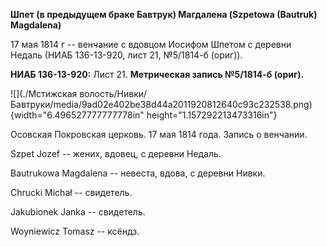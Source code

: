 **Шпет (в предыдущем браке Бавтрук) Магдалена (Szpetowa (Bautruk)
Magdalena)**

17 мая 1814 г -- венчание с вдовцом Иосифом Шпетом с деревни Недаль
(НИАБ 136-13-920, лист 21, №5/1814-б (ориг)).

**НИАБ 136-13-920:** Лист 21. **Метрическая запись №5/1814-б (ориг).**

![](./Мстижская волость/Нивки/Бавтруки/media/9ad02e402be38d44a2011920812640c93c232538.png){width="6.496527777777778in"
height="1.157292213473316in"}

Осовская Покровская церковь. 17 мая 1814 года. Запись о венчании.

Szpet Jozef -- жених, вдовец, с деревни Недаль.

Bautrukowa Magdalena -- невеста, вдова, с деревни Нивки.

Chrucki Michał -- свидетель.

Jakubionek Janka -- свидетель.

Woyniewicz Tomasz -- ксёндз.
